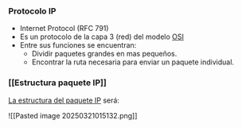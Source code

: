 
### Protocolo IP

- Internet Protocol (RFC 791)
- Es un protocolo de la capa 3 (red) del modelo [OSI](https://en.wikipedia.org/wiki/OSI_model)
- Entre sus funciones se encuentran:
	- Dividir paquetes grandes en mas pequeños.
	- Encontrar la ruta necesaria para enviar un paquete individual.


###  [[Estructura paquete IP]]

[La estructura del paquete IP](https://en.wikipedia.org/wiki/IPv4#Packet_structure) será:

![[Pasted image 20250321015132.png]]